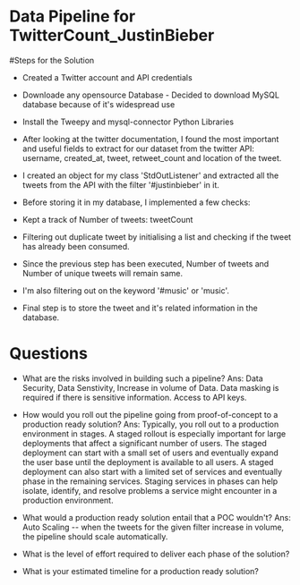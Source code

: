# Data Pipeline for TwitterCount_JustinBieber

#Steps for the Solution

* Created a Twitter account and API credentials

* Downloade any opensource Database - Decided to download MySQL database because of it's widespread use

* Install the Tweepy and mysql-connector Python Libraries

* After looking at the twitter documentation, I found the most important and useful fields to extract for our dataset from the twitter API: username, created_at, tweet, retweet_count and location of the tweet.

* I created an object for my class 'StdOutListener' and extracted all the tweets from the API with the filter '#justinbieber' in it.

* Before storing it in my database, I implemented a few checks:

* Kept a track of Number of tweets: tweetCount

* Filtering out duplicate tweet by initialising a list and checking if the tweet has already been consumed.

* Since the previous step has been executed, Number of tweets and Number of unique tweets will remain same.

* I'm also filtering out on the keyword '#music' or 'music'.

* Final step is to store the tweet and it's related information in the database.


# Questions

* What are the risks involved in building such a pipeline?
Ans: Data Security, Data Senstivity, Increase in volume of Data. Data masking is required if there is sensitive information. Access to API keys.

* How would you roll out the pipeline going from proof-of-concept to a production ready solution?
Ans: Typically, you roll out to a production environment in stages. A staged rollout is especially important for large deployments that affect a significant number of users.
The staged deployment can start with a small set of users and eventually expand the user base until the deployment is available to all users. A staged deployment can also start with a limited set of services and eventually phase in the remaining services. Staging services in phases can help isolate, identify, and resolve problems a service might encounter in a production environment.

* What would a production ready solution entail that a POC wouldn't?
Ans: Auto Scaling -- when the tweets for the given filter increase in volume, the pipeline should scale automatically.  

* What is the level of effort required to deliver each phase of the solution?

* What is your estimated timeline for a production ready solution?

